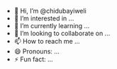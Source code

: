 - 👋 Hi, I’m @chidubayiweli
- 👀 I’m interested in ...
- 🌱 I’m currently learning ...
- 💞️ I’m looking to collaborate on ...
- 📫 How to reach me ...
- 😄 Pronouns: ...
- ⚡ Fun fact: ...

<!---
chidubayiweli/chidubayiweli is a ✨ special ✨ repository because its `README.md` (this file) appears on your GitHub profile.
You can click the Preview link to take a look at your changes.
--->
